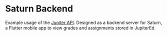 # Saturn Backend

Example usage of the [Jupiter API](https://github.com/Wolfiej-k/jupiter-api). Designed as a backend server for Saturn, a Flutter mobile app to view grades and assignments stored in JupiterEd.
